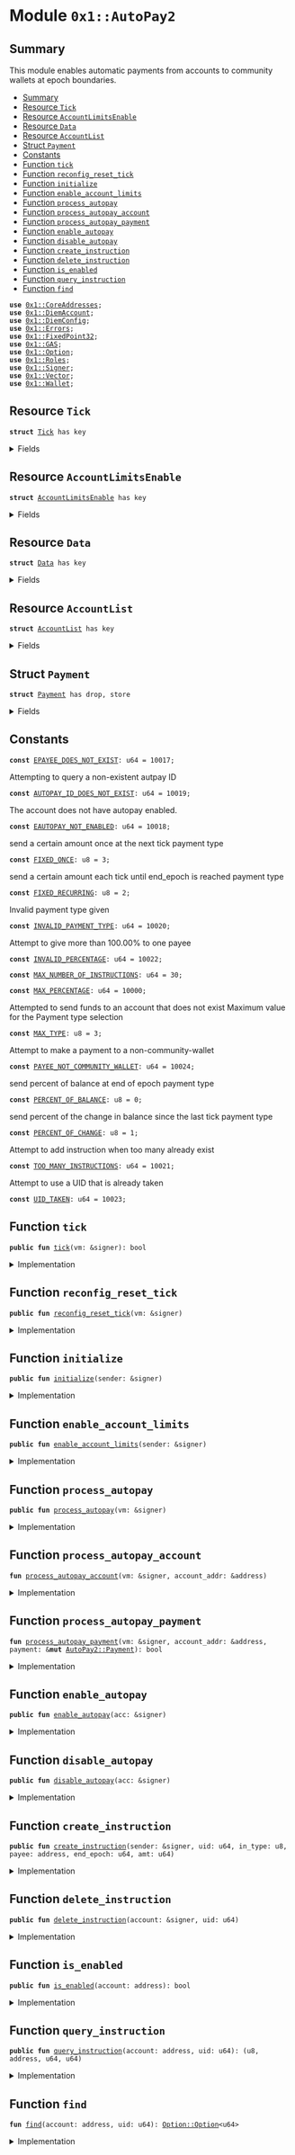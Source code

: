 
<a name="0x1_AutoPay2"></a>

# Module `0x1::AutoPay2`


<a name="@Summary_0"></a>

## Summary

This module enables automatic payments from accounts to community wallets at epoch boundaries.


-  [Summary](#@Summary_0)
-  [Resource `Tick`](#0x1_AutoPay2_Tick)
-  [Resource `AccountLimitsEnable`](#0x1_AutoPay2_AccountLimitsEnable)
-  [Resource `Data`](#0x1_AutoPay2_Data)
-  [Resource `AccountList`](#0x1_AutoPay2_AccountList)
-  [Struct `Payment`](#0x1_AutoPay2_Payment)
-  [Constants](#@Constants_1)
-  [Function `tick`](#0x1_AutoPay2_tick)
-  [Function `reconfig_reset_tick`](#0x1_AutoPay2_reconfig_reset_tick)
-  [Function `initialize`](#0x1_AutoPay2_initialize)
-  [Function `enable_account_limits`](#0x1_AutoPay2_enable_account_limits)
-  [Function `process_autopay`](#0x1_AutoPay2_process_autopay)
-  [Function `process_autopay_account`](#0x1_AutoPay2_process_autopay_account)
-  [Function `process_autopay_payment`](#0x1_AutoPay2_process_autopay_payment)
-  [Function `enable_autopay`](#0x1_AutoPay2_enable_autopay)
-  [Function `disable_autopay`](#0x1_AutoPay2_disable_autopay)
-  [Function `create_instruction`](#0x1_AutoPay2_create_instruction)
-  [Function `delete_instruction`](#0x1_AutoPay2_delete_instruction)
-  [Function `is_enabled`](#0x1_AutoPay2_is_enabled)
-  [Function `query_instruction`](#0x1_AutoPay2_query_instruction)
-  [Function `find`](#0x1_AutoPay2_find)


<pre><code><b>use</b> <a href="CoreAddresses.md#0x1_CoreAddresses">0x1::CoreAddresses</a>;
<b>use</b> <a href="DiemAccount.md#0x1_DiemAccount">0x1::DiemAccount</a>;
<b>use</b> <a href="DiemConfig.md#0x1_DiemConfig">0x1::DiemConfig</a>;
<b>use</b> <a href="../../../../../../move-stdlib/docs/Errors.md#0x1_Errors">0x1::Errors</a>;
<b>use</b> <a href="../../../../../../move-stdlib/docs/FixedPoint32.md#0x1_FixedPoint32">0x1::FixedPoint32</a>;
<b>use</b> <a href="GAS.md#0x1_GAS">0x1::GAS</a>;
<b>use</b> <a href="../../../../../../move-stdlib/docs/Option.md#0x1_Option">0x1::Option</a>;
<b>use</b> <a href="Roles.md#0x1_Roles">0x1::Roles</a>;
<b>use</b> <a href="../../../../../../move-stdlib/docs/Signer.md#0x1_Signer">0x1::Signer</a>;
<b>use</b> <a href="../../../../../../move-stdlib/docs/Vector.md#0x1_Vector">0x1::Vector</a>;
<b>use</b> <a href="Wallet.md#0x1_Wallet">0x1::Wallet</a>;
</code></pre>



<a name="0x1_AutoPay2_Tick"></a>

## Resource `Tick`



<pre><code><b>struct</b> <a href="AutoPay.md#0x1_AutoPay2_Tick">Tick</a> has key
</code></pre>



<details>
<summary>Fields</summary>


<dl>
<dt>
<code>triggered: bool</code>
</dt>
<dd>

</dd>
</dl>


</details>

<a name="0x1_AutoPay2_AccountLimitsEnable"></a>

## Resource `AccountLimitsEnable`



<pre><code><b>struct</b> <a href="AutoPay.md#0x1_AutoPay2_AccountLimitsEnable">AccountLimitsEnable</a> has key
</code></pre>



<details>
<summary>Fields</summary>


<dl>
<dt>
<code>enabled: bool</code>
</dt>
<dd>

</dd>
</dl>


</details>

<a name="0x1_AutoPay2_Data"></a>

## Resource `Data`



<pre><code><b>struct</b> <a href="AutoPay.md#0x1_AutoPay2_Data">Data</a> has key
</code></pre>



<details>
<summary>Fields</summary>


<dl>
<dt>
<code>payments: vector&lt;<a href="AutoPay.md#0x1_AutoPay2_Payment">AutoPay2::Payment</a>&gt;</code>
</dt>
<dd>

</dd>
</dl>


</details>

<a name="0x1_AutoPay2_AccountList"></a>

## Resource `AccountList`



<pre><code><b>struct</b> <a href="AutoPay.md#0x1_AutoPay2_AccountList">AccountList</a> has key
</code></pre>



<details>
<summary>Fields</summary>


<dl>
<dt>
<code>accounts: vector&lt;address&gt;</code>
</dt>
<dd>

</dd>
<dt>
<code>current_epoch: u64</code>
</dt>
<dd>

</dd>
</dl>


</details>

<a name="0x1_AutoPay2_Payment"></a>

## Struct `Payment`



<pre><code><b>struct</b> <a href="AutoPay.md#0x1_AutoPay2_Payment">Payment</a> has drop, store
</code></pre>



<details>
<summary>Fields</summary>


<dl>
<dt>
<code>uid: u64</code>
</dt>
<dd>

</dd>
<dt>
<code>in_type: u8</code>
</dt>
<dd>

</dd>
<dt>
<code>payee: address</code>
</dt>
<dd>

</dd>
<dt>
<code>end_epoch: u64</code>
</dt>
<dd>

</dd>
<dt>
<code>prev_bal: u64</code>
</dt>
<dd>

</dd>
<dt>
<code>amt: u64</code>
</dt>
<dd>

</dd>
</dl>


</details>

<a name="@Constants_1"></a>

## Constants


<a name="0x1_AutoPay2_EPAYEE_DOES_NOT_EXIST"></a>



<pre><code><b>const</b> <a href="AutoPay.md#0x1_AutoPay2_EPAYEE_DOES_NOT_EXIST">EPAYEE_DOES_NOT_EXIST</a>: u64 = 10017;
</code></pre>



<a name="0x1_AutoPay2_AUTOPAY_ID_DOES_NOT_EXIST"></a>

Attempting to query a non-existent autpay ID


<pre><code><b>const</b> <a href="AutoPay.md#0x1_AutoPay2_AUTOPAY_ID_DOES_NOT_EXIST">AUTOPAY_ID_DOES_NOT_EXIST</a>: u64 = 10019;
</code></pre>



<a name="0x1_AutoPay2_EAUTOPAY_NOT_ENABLED"></a>

The account does not have autopay enabled.


<pre><code><b>const</b> <a href="AutoPay.md#0x1_AutoPay2_EAUTOPAY_NOT_ENABLED">EAUTOPAY_NOT_ENABLED</a>: u64 = 10018;
</code></pre>



<a name="0x1_AutoPay2_FIXED_ONCE"></a>

send a certain amount once at the next tick payment type


<pre><code><b>const</b> <a href="AutoPay.md#0x1_AutoPay2_FIXED_ONCE">FIXED_ONCE</a>: u8 = 3;
</code></pre>



<a name="0x1_AutoPay2_FIXED_RECURRING"></a>

send a certain amount each tick until end_epoch is reached payment type


<pre><code><b>const</b> <a href="AutoPay.md#0x1_AutoPay2_FIXED_RECURRING">FIXED_RECURRING</a>: u8 = 2;
</code></pre>



<a name="0x1_AutoPay2_INVALID_PAYMENT_TYPE"></a>

Invalid payment type given


<pre><code><b>const</b> <a href="AutoPay.md#0x1_AutoPay2_INVALID_PAYMENT_TYPE">INVALID_PAYMENT_TYPE</a>: u64 = 10020;
</code></pre>



<a name="0x1_AutoPay2_INVALID_PERCENTAGE"></a>

Attempt to give more than 100.00% to one payee


<pre><code><b>const</b> <a href="AutoPay.md#0x1_AutoPay2_INVALID_PERCENTAGE">INVALID_PERCENTAGE</a>: u64 = 10022;
</code></pre>



<a name="0x1_AutoPay2_MAX_NUMBER_OF_INSTRUCTIONS"></a>



<pre><code><b>const</b> <a href="AutoPay.md#0x1_AutoPay2_MAX_NUMBER_OF_INSTRUCTIONS">MAX_NUMBER_OF_INSTRUCTIONS</a>: u64 = 30;
</code></pre>



<a name="0x1_AutoPay2_MAX_PERCENTAGE"></a>



<pre><code><b>const</b> <a href="AutoPay.md#0x1_AutoPay2_MAX_PERCENTAGE">MAX_PERCENTAGE</a>: u64 = 10000;
</code></pre>



<a name="0x1_AutoPay2_MAX_TYPE"></a>

Attempted to send funds to an account that does not exist
Maximum value for the Payment type selection


<pre><code><b>const</b> <a href="AutoPay.md#0x1_AutoPay2_MAX_TYPE">MAX_TYPE</a>: u8 = 3;
</code></pre>



<a name="0x1_AutoPay2_PAYEE_NOT_COMMUNITY_WALLET"></a>

Attempt to make a payment to a non-community-wallet


<pre><code><b>const</b> <a href="AutoPay.md#0x1_AutoPay2_PAYEE_NOT_COMMUNITY_WALLET">PAYEE_NOT_COMMUNITY_WALLET</a>: u64 = 10024;
</code></pre>



<a name="0x1_AutoPay2_PERCENT_OF_BALANCE"></a>

send percent of balance at end of epoch payment type


<pre><code><b>const</b> <a href="AutoPay.md#0x1_AutoPay2_PERCENT_OF_BALANCE">PERCENT_OF_BALANCE</a>: u8 = 0;
</code></pre>



<a name="0x1_AutoPay2_PERCENT_OF_CHANGE"></a>

send percent of the change in balance since the last tick payment type


<pre><code><b>const</b> <a href="AutoPay.md#0x1_AutoPay2_PERCENT_OF_CHANGE">PERCENT_OF_CHANGE</a>: u8 = 1;
</code></pre>



<a name="0x1_AutoPay2_TOO_MANY_INSTRUCTIONS"></a>

Attempt to add instruction when too many already exist


<pre><code><b>const</b> <a href="AutoPay.md#0x1_AutoPay2_TOO_MANY_INSTRUCTIONS">TOO_MANY_INSTRUCTIONS</a>: u64 = 10021;
</code></pre>



<a name="0x1_AutoPay2_UID_TAKEN"></a>

Attempt to use a UID that is already taken


<pre><code><b>const</b> <a href="AutoPay.md#0x1_AutoPay2_UID_TAKEN">UID_TAKEN</a>: u64 = 10023;
</code></pre>



<a name="0x1_AutoPay2_tick"></a>

## Function `tick`



<pre><code><b>public</b> <b>fun</b> <a href="AutoPay.md#0x1_AutoPay2_tick">tick</a>(vm: &signer): bool
</code></pre>



<details>
<summary>Implementation</summary>


<pre><code><b>public</b> <b>fun</b> <a href="AutoPay.md#0x1_AutoPay2_tick">tick</a>(vm: &signer): bool <b>acquires</b> <a href="AutoPay.md#0x1_AutoPay2_Tick">Tick</a> {
  <a href="Roles.md#0x1_Roles_assert_diem_root">Roles::assert_diem_root</a>(vm);
  <b>if</b> (<b>exists</b>&lt;<a href="AutoPay.md#0x1_AutoPay2_Tick">Tick</a>&gt;(<a href="CoreAddresses.md#0x1_CoreAddresses_DIEM_ROOT_ADDRESS">CoreAddresses::DIEM_ROOT_ADDRESS</a>())) {
    // The tick is triggered at the beginning of each epoch
    <b>let</b> tick_state = borrow_global_mut&lt;<a href="AutoPay.md#0x1_AutoPay2_Tick">Tick</a>&gt;(<a href="../../../../../../move-stdlib/docs/Signer.md#0x1_Signer_address_of">Signer::address_of</a>(vm));
    <b>if</b> (!tick_state.triggered) {
      tick_state.triggered = <b>true</b>;
      <b>return</b> <b>true</b>
    };
  } <b>else</b> {
    // initialize is called here, in addition <b>to</b> genesis, in order <b>to</b> facilitate upgrades
    <a href="AutoPay.md#0x1_AutoPay2_initialize">initialize</a>(vm);
  };
  <b>false</b>
}
</code></pre>



</details>

<a name="0x1_AutoPay2_reconfig_reset_tick"></a>

## Function `reconfig_reset_tick`



<pre><code><b>public</b> <b>fun</b> <a href="AutoPay.md#0x1_AutoPay2_reconfig_reset_tick">reconfig_reset_tick</a>(vm: &signer)
</code></pre>



<details>
<summary>Implementation</summary>


<pre><code><b>public</b> <b>fun</b> <a href="AutoPay.md#0x1_AutoPay2_reconfig_reset_tick">reconfig_reset_tick</a>(vm: &signer) <b>acquires</b> <a href="AutoPay.md#0x1_AutoPay2_Tick">Tick</a>{
  <a href="Roles.md#0x1_Roles_assert_diem_root">Roles::assert_diem_root</a>(vm);
  <b>let</b> tick_state = borrow_global_mut&lt;<a href="AutoPay.md#0x1_AutoPay2_Tick">Tick</a>&gt;(<a href="../../../../../../move-stdlib/docs/Signer.md#0x1_Signer_address_of">Signer::address_of</a>(vm));
  tick_state.triggered = <b>false</b>;
}
</code></pre>



</details>

<a name="0x1_AutoPay2_initialize"></a>

## Function `initialize`



<pre><code><b>public</b> <b>fun</b> <a href="AutoPay.md#0x1_AutoPay2_initialize">initialize</a>(sender: &signer)
</code></pre>



<details>
<summary>Implementation</summary>


<pre><code><b>public</b> <b>fun</b> <a href="AutoPay.md#0x1_AutoPay2_initialize">initialize</a>(sender: &signer) {
  <a href="Roles.md#0x1_Roles_assert_diem_root">Roles::assert_diem_root</a>(sender);

  // initialize resources for the <b>module</b>
  move_to&lt;<a href="AutoPay.md#0x1_AutoPay2_AccountList">AccountList</a>&gt;(sender, <a href="AutoPay.md#0x1_AutoPay2_AccountList">AccountList</a> { accounts: <a href="../../../../../../move-stdlib/docs/Vector.md#0x1_Vector_empty">Vector::empty</a>&lt;address&gt;(), current_epoch: 0, });
  move_to&lt;<a href="AutoPay.md#0x1_AutoPay2_Tick">Tick</a>&gt;(sender, <a href="AutoPay.md#0x1_AutoPay2_Tick">Tick</a> {triggered: <b>false</b>});
  move_to&lt;<a href="AutoPay.md#0x1_AutoPay2_AccountLimitsEnable">AccountLimitsEnable</a>&gt;(sender, <a href="AutoPay.md#0x1_AutoPay2_AccountLimitsEnable">AccountLimitsEnable</a> {enabled: <b>false</b>});

  // set this <b>to</b> enable escrow of funds. Not used unless account limits are enabled (i.e. AccoundLimitsEnable set <b>to</b> <b>true</b>)
  <a href="DiemAccount.md#0x1_DiemAccount_initialize_escrow_root">DiemAccount::initialize_escrow_root</a>&lt;<a href="GAS.md#0x1_GAS">GAS</a>&gt;(sender);
}
</code></pre>



</details>

<a name="0x1_AutoPay2_enable_account_limits"></a>

## Function `enable_account_limits`



<pre><code><b>public</b> <b>fun</b> <a href="AutoPay.md#0x1_AutoPay2_enable_account_limits">enable_account_limits</a>(sender: &signer)
</code></pre>



<details>
<summary>Implementation</summary>


<pre><code><b>public</b> <b>fun</b> <a href="AutoPay.md#0x1_AutoPay2_enable_account_limits">enable_account_limits</a>(sender: &signer) <b>acquires</b> <a href="AutoPay.md#0x1_AutoPay2_AccountLimitsEnable">AccountLimitsEnable</a> {
  <a href="Roles.md#0x1_Roles_assert_diem_root">Roles::assert_diem_root</a>(sender);
  <b>let</b> limits_enable = borrow_global_mut&lt;<a href="AutoPay.md#0x1_AutoPay2_AccountLimitsEnable">AccountLimitsEnable</a>&gt;(<a href="../../../../../../move-stdlib/docs/Signer.md#0x1_Signer_address_of">Signer::address_of</a>(sender));
  limits_enable.enabled = <b>true</b>;
}
</code></pre>



</details>

<a name="0x1_AutoPay2_process_autopay"></a>

## Function `process_autopay`



<pre><code><b>public</b> <b>fun</b> <a href="AutoPay.md#0x1_AutoPay2_process_autopay">process_autopay</a>(vm: &signer)
</code></pre>



<details>
<summary>Implementation</summary>


<pre><code><b>public</b> <b>fun</b> <a href="AutoPay.md#0x1_AutoPay2_process_autopay">process_autopay</a>(
  vm: &signer,
) <b>acquires</b> <a href="AutoPay.md#0x1_AutoPay2_AccountList">AccountList</a>, <a href="AutoPay.md#0x1_AutoPay2_Data">Data</a>, <a href="AutoPay.md#0x1_AutoPay2_AccountLimitsEnable">AccountLimitsEnable</a> {
  // Only account 0x0 should be triggering this autopayment each block
  <a href="Roles.md#0x1_Roles_assert_diem_root">Roles::assert_diem_root</a>(vm);

  // Go through all accounts in <a href="AutoPay.md#0x1_AutoPay2_AccountList">AccountList</a>
  // This is the list of accounts which currently have autopay enabled
  <b>let</b> account_list = &borrow_global&lt;<a href="AutoPay.md#0x1_AutoPay2_AccountList">AccountList</a>&gt;(<a href="CoreAddresses.md#0x1_CoreAddresses_DIEM_ROOT_ADDRESS">CoreAddresses::DIEM_ROOT_ADDRESS</a>()).accounts;
  <b>let</b> accounts_length = <a href="../../../../../../move-stdlib/docs/Vector.md#0x1_Vector_length">Vector::length</a>&lt;address&gt;(account_list);
  <b>let</b> account_idx = 0;
  <b>while</b> (account_idx &lt; accounts_length) {
    <b>let</b> account_addr = <a href="../../../../../../move-stdlib/docs/Vector.md#0x1_Vector_borrow">Vector::borrow</a>&lt;address&gt;(account_list, account_idx);
    <a href="AutoPay.md#0x1_AutoPay2_process_autopay_account">process_autopay_account</a>(vm, account_addr);
    account_idx = account_idx + 1;
  };
}
</code></pre>



</details>

<a name="0x1_AutoPay2_process_autopay_account"></a>

## Function `process_autopay_account`



<pre><code><b>fun</b> <a href="AutoPay.md#0x1_AutoPay2_process_autopay_account">process_autopay_account</a>(vm: &signer, account_addr: &address)
</code></pre>



<details>
<summary>Implementation</summary>


<pre><code><b>fun</b> <a href="AutoPay.md#0x1_AutoPay2_process_autopay_account">process_autopay_account</a>(
  vm: &signer,
  account_addr: &address,
) <b>acquires</b> <a href="AutoPay.md#0x1_AutoPay2_Data">Data</a>, <a href="AutoPay.md#0x1_AutoPay2_AccountLimitsEnable">AccountLimitsEnable</a>
{
  <a href="Roles.md#0x1_Roles_assert_diem_root">Roles::assert_diem_root</a>(vm);

  // Get the payment list from the account
  <b>let</b> payments = &<b>mut</b> borrow_global_mut&lt;<a href="AutoPay.md#0x1_AutoPay2_Data">Data</a>&gt;(*account_addr).payments;
  <b>let</b> payments_len = <a href="../../../../../../move-stdlib/docs/Vector.md#0x1_Vector_length">Vector::length</a>&lt;<a href="AutoPay.md#0x1_AutoPay2_Payment">Payment</a>&gt;(payments);
  <b>let</b> payments_idx = 0;
  // go through the pledges
  <b>while</b> (payments_idx &lt; payments_len) {
    <b>let</b> payment = <a href="../../../../../../move-stdlib/docs/Vector.md#0x1_Vector_borrow_mut">Vector::borrow_mut</a>&lt;<a href="AutoPay.md#0x1_AutoPay2_Payment">Payment</a>&gt;(payments, payments_idx);
    // Make a payment <b>if</b> one is required/allowed
    <b>let</b> delete_payment = <a href="AutoPay.md#0x1_AutoPay2_process_autopay_payment">process_autopay_payment</a>(vm, account_addr, payment);
    // Delete any expired payments and increment idx (or decrement list size)
    <b>if</b> (delete_payment == <b>true</b>) {
      <a href="../../../../../../move-stdlib/docs/Vector.md#0x1_Vector_remove">Vector::remove</a>&lt;<a href="AutoPay.md#0x1_AutoPay2_Payment">Payment</a>&gt;(payments, payments_idx);
      payments_len = payments_len - 1;
    }
    <b>else</b> {
      payments_idx = payments_idx + 1;
    };
  };
}
</code></pre>



</details>

<a name="0x1_AutoPay2_process_autopay_payment"></a>

## Function `process_autopay_payment`



<pre><code><b>fun</b> <a href="AutoPay.md#0x1_AutoPay2_process_autopay_payment">process_autopay_payment</a>(vm: &signer, account_addr: &address, payment: &<b>mut</b> <a href="AutoPay.md#0x1_AutoPay2_Payment">AutoPay2::Payment</a>): bool
</code></pre>



<details>
<summary>Implementation</summary>


<pre><code><b>fun</b> <a href="AutoPay.md#0x1_AutoPay2_process_autopay_payment">process_autopay_payment</a>(
  vm: &signer,
  account_addr: &address,
  payment: &<b>mut</b> <a href="AutoPay.md#0x1_AutoPay2_Payment">Payment</a>,
): bool <b>acquires</b> <a href="AutoPay.md#0x1_AutoPay2_AccountLimitsEnable">AccountLimitsEnable</a> {
  <a href="Roles.md#0x1_Roles_assert_diem_root">Roles::assert_diem_root</a>(vm);
  <b>let</b> epoch = <a href="DiemConfig.md#0x1_DiemConfig_get_current_epoch">DiemConfig::get_current_epoch</a>();
  <b>let</b> account_bal = <a href="DiemAccount.md#0x1_DiemAccount_balance">DiemAccount::balance</a>&lt;<a href="GAS.md#0x1_GAS">GAS</a>&gt;(*account_addr);

  // If payment end epoch is greater, it's not an active payment
  // anymore, so delete it, does not <b>apply</b> <b>to</b> fixed once payment
  // (it is deleted once it is sent)
  <b>if</b> (payment.end_epoch &gt;= epoch || payment.in_type == <a href="AutoPay.md#0x1_AutoPay2_FIXED_ONCE">FIXED_ONCE</a>) {
    // A payment will happen now
    // Obtain the amount <b>to</b> pay
    // IMPORTANT there are two digits for scaling representation.

    // an autopay instruction of 12.34% is scaled by two orders,
    // and represented in AutoPay <b>as</b> `1234`.
    <b>let</b> amount = <b>if</b> (payment.in_type == <a href="AutoPay.md#0x1_AutoPay2_PERCENT_OF_BALANCE">PERCENT_OF_BALANCE</a>) {
      <a href="../../../../../../move-stdlib/docs/FixedPoint32.md#0x1_FixedPoint32_multiply_u64">FixedPoint32::multiply_u64</a>(
        account_bal,
        <a href="../../../../../../move-stdlib/docs/FixedPoint32.md#0x1_FixedPoint32_create_from_rational">FixedPoint32::create_from_rational</a>(payment.amt, 10000)
      )
    } <b>else</b> <b>if</b> (payment.in_type == <a href="AutoPay.md#0x1_AutoPay2_PERCENT_OF_CHANGE">PERCENT_OF_CHANGE</a>) {
      <b>if</b> (account_bal &gt; payment.prev_bal) {
        <a href="../../../../../../move-stdlib/docs/FixedPoint32.md#0x1_FixedPoint32_multiply_u64">FixedPoint32::multiply_u64</a>(
          account_bal - payment.prev_bal,
          <a href="../../../../../../move-stdlib/docs/FixedPoint32.md#0x1_FixedPoint32_create_from_rational">FixedPoint32::create_from_rational</a>(payment.amt, 10000)
        )
      } <b>else</b> {
        // <b>if</b> account balance hasn't gone up, no value is transferred
        0
      }
    } <b>else</b> {
      // in remaining cases, payment is simple amaount given, not a percentage
      payment.amt
    };

    // check payees are community wallets, only community wallets are allowed
    // <b>to</b> receive autopay (bypassing account limits)
    <b>if</b> ( amount != 0 && amount &lt;= account_bal){
      <b>if</b> (borrow_global&lt;<a href="AutoPay.md#0x1_AutoPay2_AccountLimitsEnable">AccountLimitsEnable</a>&gt;(<a href="../../../../../../move-stdlib/docs/Signer.md#0x1_Signer_address_of">Signer::address_of</a>(vm)).enabled) {
        <b>if</b> (<a href="Wallet.md#0x1_Wallet_is_comm">Wallet::is_comm</a>(payment.payee)) {
          <a href="DiemAccount.md#0x1_DiemAccount_vm_make_payment_no_limit">DiemAccount::vm_make_payment_no_limit</a>&lt;<a href="GAS.md#0x1_GAS">GAS</a>&gt;(
          *account_addr, payment.payee, amount, x"", x"", vm
        );
        }

      }
      <b>else</b> {
        <a href="DiemAccount.md#0x1_DiemAccount_vm_make_payment_no_limit">DiemAccount::vm_make_payment_no_limit</a>&lt;<a href="GAS.md#0x1_GAS">GAS</a>&gt;(
          *account_addr, payment.payee, amount, x"", x"", vm
        );
      };
    };

    payment.prev_bal = <a href="DiemAccount.md#0x1_DiemAccount_balance">DiemAccount::balance</a>&lt;<a href="GAS.md#0x1_GAS">GAS</a>&gt;(*account_addr);
  };

  // <b>if</b> the payment expired or is one-time only, it may be deleted
  <b>if</b> (payment.in_type == <a href="AutoPay.md#0x1_AutoPay2_FIXED_ONCE">FIXED_ONCE</a> || payment.end_epoch &lt;= epoch){
    <b>true</b>
  }
  <b>else</b> {
    <b>false</b>
  }
}
</code></pre>



</details>

<a name="0x1_AutoPay2_enable_autopay"></a>

## Function `enable_autopay`



<pre><code><b>public</b> <b>fun</b> <a href="AutoPay.md#0x1_AutoPay2_enable_autopay">enable_autopay</a>(acc: &signer)
</code></pre>



<details>
<summary>Implementation</summary>


<pre><code><b>public</b> <b>fun</b> <a href="AutoPay.md#0x1_AutoPay2_enable_autopay">enable_autopay</a>(acc: &signer) <b>acquires</b> <a href="AutoPay.md#0x1_AutoPay2_AccountList">AccountList</a>{
  <b>let</b> addr = <a href="../../../../../../move-stdlib/docs/Signer.md#0x1_Signer_address_of">Signer::address_of</a>(acc);
  // append <b>to</b> account list in system state 0x0
  <b>let</b> accounts = &<b>mut</b> borrow_global_mut&lt;<a href="AutoPay.md#0x1_AutoPay2_AccountList">AccountList</a>&gt;(<a href="CoreAddresses.md#0x1_CoreAddresses_DIEM_ROOT_ADDRESS">CoreAddresses::DIEM_ROOT_ADDRESS</a>()).accounts;
  <b>if</b> (!<a href="../../../../../../move-stdlib/docs/Vector.md#0x1_Vector_contains">Vector::contains</a>&lt;address&gt;(accounts, &addr)) {
    <a href="../../../../../../move-stdlib/docs/Vector.md#0x1_Vector_push_back">Vector::push_back</a>&lt;address&gt;(accounts, addr);
    // Initialize the instructions <a href="AutoPay.md#0x1_AutoPay2_Data">Data</a> on user account state
    move_to&lt;<a href="AutoPay.md#0x1_AutoPay2_Data">Data</a>&gt;(acc, <a href="AutoPay.md#0x1_AutoPay2_Data">Data</a> { payments: <a href="../../../../../../move-stdlib/docs/Vector.md#0x1_Vector_empty">Vector::empty</a>&lt;<a href="AutoPay.md#0x1_AutoPay2_Payment">Payment</a>&gt;()});
  };

  // Initialize Escrow data
  <a href="DiemAccount.md#0x1_DiemAccount_initialize_escrow">DiemAccount::initialize_escrow</a>&lt;<a href="GAS.md#0x1_GAS">GAS</a>&gt;(acc);
}
</code></pre>



</details>

<a name="0x1_AutoPay2_disable_autopay"></a>

## Function `disable_autopay`



<pre><code><b>public</b> <b>fun</b> <a href="AutoPay.md#0x1_AutoPay2_disable_autopay">disable_autopay</a>(acc: &signer)
</code></pre>



<details>
<summary>Implementation</summary>


<pre><code><b>public</b> <b>fun</b> <a href="AutoPay.md#0x1_AutoPay2_disable_autopay">disable_autopay</a>(acc: &signer) <b>acquires</b> <a href="AutoPay.md#0x1_AutoPay2_AccountList">AccountList</a>, <a href="AutoPay.md#0x1_AutoPay2_Data">Data</a> {

  <b>let</b> addr = <a href="../../../../../../move-stdlib/docs/Signer.md#0x1_Signer_address_of">Signer::address_of</a>(acc);
  <b>if</b> (!<a href="AutoPay.md#0x1_AutoPay2_is_enabled">is_enabled</a>(addr)) <b>return</b>;

  // We destroy the data <b>resource</b> for sender
  <b>let</b> sender_data = move_from&lt;<a href="AutoPay.md#0x1_AutoPay2_Data">Data</a>&gt;(addr);
  <b>let</b> <a href="AutoPay.md#0x1_AutoPay2_Data">Data</a> { payments: _ } = sender_data;

  // pop that account from <a href="AutoPay.md#0x1_AutoPay2_AccountList">AccountList</a>
  <b>let</b> accounts = &<b>mut</b> borrow_global_mut&lt;<a href="AutoPay.md#0x1_AutoPay2_AccountList">AccountList</a>&gt;(<a href="CoreAddresses.md#0x1_CoreAddresses_DIEM_ROOT_ADDRESS">CoreAddresses::DIEM_ROOT_ADDRESS</a>()).accounts;
  <b>let</b> (status, index) = <a href="../../../../../../move-stdlib/docs/Vector.md#0x1_Vector_index_of">Vector::index_of</a>&lt;address&gt;(accounts, &addr);
  <b>if</b> (status) {
    <a href="../../../../../../move-stdlib/docs/Vector.md#0x1_Vector_remove">Vector::remove</a>&lt;address&gt;(accounts, index);
  }
}
</code></pre>



</details>

<a name="0x1_AutoPay2_create_instruction"></a>

## Function `create_instruction`



<pre><code><b>public</b> <b>fun</b> <a href="AutoPay.md#0x1_AutoPay2_create_instruction">create_instruction</a>(sender: &signer, uid: u64, in_type: u8, payee: address, end_epoch: u64, amt: u64)
</code></pre>



<details>
<summary>Implementation</summary>


<pre><code><b>public</b> <b>fun</b> <a href="AutoPay.md#0x1_AutoPay2_create_instruction">create_instruction</a>(
  sender: &signer,
  uid: u64,
  in_type: u8,
  payee: address,
  end_epoch: u64,
  amt: u64
) <b>acquires</b> <a href="AutoPay.md#0x1_AutoPay2_Data">Data</a>, <a href="AutoPay.md#0x1_AutoPay2_AccountLimitsEnable">AccountLimitsEnable</a> {
  <b>let</b> addr = <a href="../../../../../../move-stdlib/docs/Signer.md#0x1_Signer_address_of">Signer::address_of</a>(sender);
  // Confirm that no payment <b>exists</b> <b>with</b> the same uid
  <b>let</b> index = <a href="AutoPay.md#0x1_AutoPay2_find">find</a>(addr, uid);

  <b>assert</b>(<a href="../../../../../../move-stdlib/docs/Option.md#0x1_Option_is_none">Option::is_none</a>&lt;u64&gt;(&index), <a href="../../../../../../move-stdlib/docs/Errors.md#0x1_Errors_invalid_argument">Errors::invalid_argument</a>(<a href="AutoPay.md#0x1_AutoPay2_UID_TAKEN">UID_TAKEN</a>));

  <b>if</b> (borrow_global&lt;<a href="AutoPay.md#0x1_AutoPay2_AccountLimitsEnable">AccountLimitsEnable</a>&gt;(<a href="CoreAddresses.md#0x1_CoreAddresses_DIEM_ROOT_ADDRESS">CoreAddresses::DIEM_ROOT_ADDRESS</a>()).enabled) {
    <b>assert</b>(<a href="Wallet.md#0x1_Wallet_is_comm">Wallet::is_comm</a>(payee), <a href="../../../../../../move-stdlib/docs/Errors.md#0x1_Errors_invalid_argument">Errors::invalid_argument</a>(<a href="AutoPay.md#0x1_AutoPay2_PAYEE_NOT_COMMUNITY_WALLET">PAYEE_NOT_COMMUNITY_WALLET</a>));
  };

  <b>let</b> payments = &<b>mut</b> borrow_global_mut&lt;<a href="AutoPay.md#0x1_AutoPay2_Data">Data</a>&gt;(addr).payments;

  <b>assert</b>(<a href="../../../../../../move-stdlib/docs/Vector.md#0x1_Vector_length">Vector::length</a>&lt;<a href="AutoPay.md#0x1_AutoPay2_Payment">Payment</a>&gt;(payments) &lt; <a href="AutoPay.md#0x1_AutoPay2_MAX_NUMBER_OF_INSTRUCTIONS">MAX_NUMBER_OF_INSTRUCTIONS</a>, <a href="../../../../../../move-stdlib/docs/Errors.md#0x1_Errors_limit_exceeded">Errors::limit_exceeded</a>(<a href="AutoPay.md#0x1_AutoPay2_TOO_MANY_INSTRUCTIONS">TOO_MANY_INSTRUCTIONS</a>));

  // This is not a necessary check at genesis.
  // <b>assert</b>(<a href="DiemAccount.md#0x1_DiemAccount_exists_at">DiemAccount::exists_at</a>(payee), <a href="../../../../../../move-stdlib/docs/Errors.md#0x1_Errors_not_published">Errors::not_published</a>(<a href="AutoPay.md#0x1_AutoPay2_EPAYEE_DOES_NOT_EXIST">EPAYEE_DOES_NOT_EXIST</a>));

  <b>assert</b>(in_type &lt;= <a href="AutoPay.md#0x1_AutoPay2_MAX_TYPE">MAX_TYPE</a>, <a href="../../../../../../move-stdlib/docs/Errors.md#0x1_Errors_invalid_argument">Errors::invalid_argument</a>(<a href="AutoPay.md#0x1_AutoPay2_INVALID_PAYMENT_TYPE">INVALID_PAYMENT_TYPE</a>));

  <b>if</b> (in_type == <a href="AutoPay.md#0x1_AutoPay2_PERCENT_OF_BALANCE">PERCENT_OF_BALANCE</a> || in_type == <a href="AutoPay.md#0x1_AutoPay2_PERCENT_OF_CHANGE">PERCENT_OF_CHANGE</a>) {
    <b>assert</b>(amt &lt;= <a href="AutoPay.md#0x1_AutoPay2_MAX_PERCENTAGE">MAX_PERCENTAGE</a>, <a href="../../../../../../move-stdlib/docs/Errors.md#0x1_Errors_invalid_argument">Errors::invalid_argument</a>(<a href="AutoPay.md#0x1_AutoPay2_INVALID_PERCENTAGE">INVALID_PERCENTAGE</a>));
  };

  <b>let</b> account_bal = <a href="DiemAccount.md#0x1_DiemAccount_balance">DiemAccount::balance</a>&lt;<a href="GAS.md#0x1_GAS">GAS</a>&gt;(addr);

  <a href="../../../../../../move-stdlib/docs/Vector.md#0x1_Vector_push_back">Vector::push_back</a>&lt;<a href="AutoPay.md#0x1_AutoPay2_Payment">Payment</a>&gt;(payments, <a href="AutoPay.md#0x1_AutoPay2_Payment">Payment</a> {
    uid: uid,
    in_type: in_type,
    payee: payee,
    end_epoch: end_epoch,
    prev_bal: account_bal,
    amt: amt,
  });
}
</code></pre>



</details>

<a name="0x1_AutoPay2_delete_instruction"></a>

## Function `delete_instruction`



<pre><code><b>public</b> <b>fun</b> <a href="AutoPay.md#0x1_AutoPay2_delete_instruction">delete_instruction</a>(account: &signer, uid: u64)
</code></pre>



<details>
<summary>Implementation</summary>


<pre><code><b>public</b> <b>fun</b> <a href="AutoPay.md#0x1_AutoPay2_delete_instruction">delete_instruction</a>(account: &signer, uid: u64) <b>acquires</b> <a href="AutoPay.md#0x1_AutoPay2_Data">Data</a> {
  <b>let</b> addr = <a href="../../../../../../move-stdlib/docs/Signer.md#0x1_Signer_address_of">Signer::address_of</a>(account);
  <b>let</b> index = <a href="AutoPay.md#0x1_AutoPay2_find">find</a>(addr, uid);

  // Case when the payment <b>to</b> be deleted doesn't actually exist
  <b>assert</b>(<a href="../../../../../../move-stdlib/docs/Option.md#0x1_Option_is_some">Option::is_some</a>&lt;u64&gt;(&index), <a href="../../../../../../move-stdlib/docs/Errors.md#0x1_Errors_invalid_argument">Errors::invalid_argument</a>(<a href="AutoPay.md#0x1_AutoPay2_AUTOPAY_ID_DOES_NOT_EXIST">AUTOPAY_ID_DOES_NOT_EXIST</a>));

  <b>let</b> payments = &<b>mut</b> borrow_global_mut&lt;<a href="AutoPay.md#0x1_AutoPay2_Data">Data</a>&gt;(addr).payments;
  <a href="../../../../../../move-stdlib/docs/Vector.md#0x1_Vector_remove">Vector::remove</a>&lt;<a href="AutoPay.md#0x1_AutoPay2_Payment">Payment</a>&gt;(payments, <a href="../../../../../../move-stdlib/docs/Option.md#0x1_Option_extract">Option::extract</a>&lt;u64&gt;(&<b>mut</b> index));
}
</code></pre>



</details>

<a name="0x1_AutoPay2_is_enabled"></a>

## Function `is_enabled`



<pre><code><b>public</b> <b>fun</b> <a href="AutoPay.md#0x1_AutoPay2_is_enabled">is_enabled</a>(account: address): bool
</code></pre>



<details>
<summary>Implementation</summary>


<pre><code><b>public</b> <b>fun</b> <a href="AutoPay.md#0x1_AutoPay2_is_enabled">is_enabled</a>(account: address): bool <b>acquires</b> <a href="AutoPay.md#0x1_AutoPay2_AccountList">AccountList</a> {
  <b>let</b> accounts = &<b>mut</b> borrow_global_mut&lt;<a href="AutoPay.md#0x1_AutoPay2_AccountList">AccountList</a>&gt;(<a href="CoreAddresses.md#0x1_CoreAddresses_DIEM_ROOT_ADDRESS">CoreAddresses::DIEM_ROOT_ADDRESS</a>()).accounts;
  <b>if</b> (<a href="../../../../../../move-stdlib/docs/Vector.md#0x1_Vector_contains">Vector::contains</a>&lt;address&gt;(accounts, &account)) {
    <b>true</b>
  } <b>else</b> {
    <b>false</b>
  }
}
</code></pre>



</details>

<a name="0x1_AutoPay2_query_instruction"></a>

## Function `query_instruction`



<pre><code><b>public</b> <b>fun</b> <a href="AutoPay.md#0x1_AutoPay2_query_instruction">query_instruction</a>(account: address, uid: u64): (u8, address, u64, u64)
</code></pre>



<details>
<summary>Implementation</summary>


<pre><code><b>public</b> <b>fun</b> <a href="AutoPay.md#0x1_AutoPay2_query_instruction">query_instruction</a>(account: address, uid: u64): (u8, address, u64, u64) <b>acquires</b> <a href="AutoPay.md#0x1_AutoPay2_Data">Data</a> {
  <b>let</b> index = <a href="AutoPay.md#0x1_AutoPay2_find">find</a>(account, uid);
  <b>if</b> (<a href="../../../../../../move-stdlib/docs/Option.md#0x1_Option_is_none">Option::is_none</a>&lt;u64&gt;(&index)) {
    // Case <b>where</b> payment is not found
    <b>return</b> (0, @0x0, 0, 0)
  } <b>else</b> {
    <b>let</b> payments = &borrow_global_mut&lt;<a href="AutoPay.md#0x1_AutoPay2_Data">Data</a>&gt;(account).payments;
    <b>let</b> payment = <a href="../../../../../../move-stdlib/docs/Vector.md#0x1_Vector_borrow">Vector::borrow</a>(payments, <a href="../../../../../../move-stdlib/docs/Option.md#0x1_Option_extract">Option::extract</a>&lt;u64&gt;(&<b>mut</b> index));
    <b>return</b> (payment.in_type, payment.payee, payment.end_epoch, payment.amt)
  }
}
</code></pre>



</details>

<a name="0x1_AutoPay2_find"></a>

## Function `find`



<pre><code><b>fun</b> <a href="AutoPay.md#0x1_AutoPay2_find">find</a>(account: address, uid: u64): <a href="../../../../../../move-stdlib/docs/Option.md#0x1_Option_Option">Option::Option</a>&lt;u64&gt;
</code></pre>



<details>
<summary>Implementation</summary>


<pre><code><b>fun</b> <a href="AutoPay.md#0x1_AutoPay2_find">find</a>(account: address, uid: u64): <a href="../../../../../../move-stdlib/docs/Option.md#0x1_Option">Option</a>&lt;u64&gt; <b>acquires</b> <a href="AutoPay.md#0x1_AutoPay2_Data">Data</a> {
  <b>let</b> payments = &borrow_global&lt;<a href="AutoPay.md#0x1_AutoPay2_Data">Data</a>&gt;(account).payments;
  <b>let</b> len = <a href="../../../../../../move-stdlib/docs/Vector.md#0x1_Vector_length">Vector::length</a>(payments);
  <b>let</b> i = 0;
  <b>while</b> (i &lt; len) {
    <b>let</b> payment = <a href="../../../../../../move-stdlib/docs/Vector.md#0x1_Vector_borrow">Vector::borrow</a>&lt;<a href="AutoPay.md#0x1_AutoPay2_Payment">Payment</a>&gt;(payments, i);
    <b>if</b> (payment.uid == uid) {
      <b>return</b> <a href="../../../../../../move-stdlib/docs/Option.md#0x1_Option_some">Option::some</a>&lt;u64&gt;(i)
    };
    i = i + 1;
  };
  <a href="../../../../../../move-stdlib/docs/Option.md#0x1_Option_none">Option::none</a>&lt;u64&gt;()
}
</code></pre>



</details>


[//]: # ("File containing references which can be used from documentation")
[ACCESS_CONTROL]: https://github.com/diem/dip/blob/main/dips/dip-2.md
[ROLE]: https://github.com/diem/dip/blob/main/dips/dip-2.md#roles
[PERMISSION]: https://github.com/diem/dip/blob/main/dips/dip-2.md#permissions
